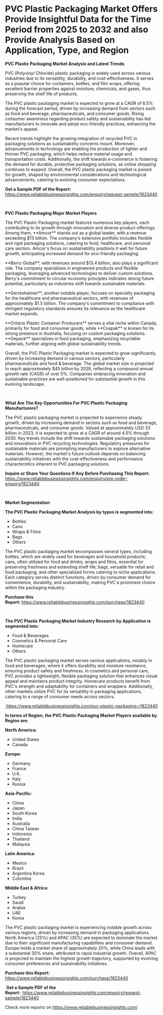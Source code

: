 <p><h1>PVC Plastic Packaging Market Offers Provide Insightful Data for the Time Period from 2025 to 2032 and also Provide Analysis Based on Application, Type, and Region</h1></p><p><strong>PVC Plastic Packaging Market Analysis and Latest Trends</strong></p>
<p><p>PVC (Polyvinyl Chloride) plastic packaging is widely used across various industries due to its versatility, durability, and cost-effectiveness. It serves as a popular choice for containers, bottles, and film wraps, offering excellent barrier properties against moisture, chemicals, and gases, thus preserving the shelf life of products. </p><p>The PVC plastic packaging market is expected to grow at a CAGR of 6.5% during the forecast period, driven by increasing demand from sectors such as food and beverage, pharmaceuticals, and consumer goods. Rising consumer awareness regarding product safety and sustainability has led manufacturers to innovate and adopt eco-friendly practices, enhancing the market's appeal. </p><p>Recent trends highlight the growing integration of recycled PVC in packaging solutions as sustainability concerns mount. Moreover, advancements in technology are enabling the production of lighter and thinner PVC packaging, which helps reduce material usage and transportation costs. Additionally, the shift towards e-commerce is fostering the demand for durable, protective packaging solutions, as online shopping continues to expand. Overall, the PVC plastic packaging market is poised for growth, shaped by environmental considerations and technological advancements, catering to evolving consumer expectations.</p></p>
<p><strong>Get a Sample PDF of the Report:&nbsp;</strong> <a href="https://www.reliablebusinessinsights.com/enquiry/request-sample/1823440?utm_campaign=2250&utm_medium=2&utm_source=Github&utm_content=ia&utm_term=05022025&utm_id=pvc-plastic-packaging">https://www.reliablebusinessinsights.com/enquiry/request-sample/1823440</a></p>
<p>&nbsp;</p>
<p><strong>PVC Plastic Packaging Major Market Players</strong></p>
<p><p>The PVC Plastic Packaging market features numerous key players, each contributing to its growth through innovation and diverse product offerings. Among them, **Amcor** stands out as a global leader, with a revenue exceeding $13 billion. The company's extensive portfolio includes flexible and rigid packaging solutions, catering to food, healthcare, and personal care sectors. Amcor's focus on sustainability positions it well for future growth, anticipating increased demand for eco-friendly packaging.</p><p>**Berry Global**, with revenues around $13.4 billion, also plays a significant role. The company specializes in engineered products and flexible packaging, leveraging advanced technologies to deliver custom solutions. Berry's commitment to circular economy principles indicates strong future potential, particularly as industries shift towards sustainable materials.</p><p>**Gerresheimer**, another notable player, focuses on specialty packaging for the healthcare and pharmaceutical sectors, with revenues of approximately $1.5 billion. The company's commitment to compliance with stringent regulatory standards ensures its relevance as the healthcare market expands.</p><p>**Ontario Plastic Container Producers** serves a vital niche within Canada, primarily for food and consumer goods, while **Cospak** is known for its strong presence in Australia, focusing on custom packaging solutions. **Gepack** specializes in food packaging, emphasizing recyclable materials, further aligning with global sustainability trends.</p><p>Overall, the PVC Plastic Packaging market is expected to grow significantly, driven by increasing demand in various sectors, particularly pharmaceuticals and food & beverage. The global market size is projected to reach approximately $45 billion by 2028, reflecting a compound annual growth rate (CAGR) of over 5%. Companies embracing innovation and sustainable practices are well-positioned for substantial growth in this evolving landscape.</p></p>
<p>&nbsp;</p>
<p><strong>What Are The Key Opportunities For PVC Plastic Packaging Manufacturers?</strong></p>
<p><p>The PVC plastic packaging market is projected to experience steady growth, driven by increasing demand in sectors such as food and beverage, pharmaceuticals, and consumer goods. Valued at approximately USD 33 billion in 2023, it is expected to grow at a CAGR of around 4.5% through 2030. Key trends include the shift towards sustainable packaging solutions and innovations in PVC recycling technologies. Regulatory pressures for sustainable materials are prompting manufacturers to explore alternative materials. However, the market's future outlook depends on balancing sustainability initiatives with the cost-effectiveness and performance characteristics inherent to PVC packaging solutions.</p></p>
<p><strong>Inquire or Share Your Questions If Any Before Purchasing This Report:</strong> <a href="https://www.reliablebusinessinsights.com/enquiry/pre-order-enquiry/1823440?utm_campaign=2250&utm_medium=2&utm_source=Github&utm_content=ia&utm_term=05022025&utm_id=pvc-plastic-packaging">https://www.reliablebusinessinsights.com/enquiry/pre-order-enquiry/1823440</a></p>
<p>&nbsp;</p>
<p><strong>Market Segmentation</strong></p>
<p><strong>The PVC Plastic Packaging Market Analysis by types is segmented into:</strong></p>
<p><ul><li>Bottles</li><li>Cans</li><li>Wraps & Films</li><li>Bags</li><li>Others</li></ul></p>
<p><p>The PVC plastic packaging market encompasses several types, including bottles, which are widely used for beverages and household products; cans, often utilized for food and drinks; wraps and films, essential for preserving freshness and extending shelf life; bags, versatile for retail and food packaging; and other specialized forms catering to niche applications. Each category serves distinct functions, driven by consumer demand for convenience, durability, and sustainability, making PVC a prominent choice within the packaging industry.</p></p>
<p><strong>Purchase this Report:&nbsp;</strong><a href="https://www.reliablebusinessinsights.com/purchase/1823440?utm_campaign=2250&utm_medium=2&utm_source=Github&utm_content=ia&utm_term=05022025&utm_id=pvc-plastic-packaging">https://www.reliablebusinessinsights.com/purchase/1823440</a></p>
<p>&nbsp;</p>
<p><strong>The PVC Plastic Packaging Market Industry Research by Application is segmented into:</strong></p>
<p><ul><li>Food & Beverages</li><li>Cosmetics & Personal Care</li><li>Homecare</li><li>Others</li></ul></p>
<p><p>The PVC plastic packaging market serves various applications, notably in food and beverages, where it offers durability and moisture resistance, ensuring product safety and freshness. In cosmetics and personal care, PVC provides a lightweight, flexible packaging solution that enhances visual appeal and maintains product integrity. Homecare products benefit from PVC's strength and adaptability for containers and wrappers. Additionally, other markets utilize PVC for its versatility in packaging applications, catering to a range of consumer needs across sectors.</p></p>
<p><a href="https://www.reliablebusinessinsights.com/pvc-plastic-packaging-r1823440?utm_campaign=2250&utm_medium=2&utm_source=Github&utm_content=ia&utm_term=05022025&utm_id=pvc-plastic-packaging">&nbsp;https://www.reliablebusinessinsights.com/pvc-plastic-packaging-r1823440</a></p>
<p><strong>In terms of Region, the PVC Plastic Packaging Market Players available by Region are:</strong></p>
<p>
    <p> <strong> North America: </strong>
        <ul>
            <li>United States</li>
            <li>Canada</li>
        </ul>
        </p> 
    <p> <strong> Europe: </strong>
        <ul>
            <li>Germany</li>
            <li>France</li>
            <li>U.K.</li>
            <li>Italy</li>
            <li>Russia</li>
        </ul>
        </p> 
    <p> <strong> Asia-Pacific: </strong>
        <ul>
            <li>China</li>
            <li>Japan</li>
            <li>South Korea</li>
            <li>India</li>
            <li>Australia</li>
            <li>China Taiwan</li>
            <li>Indonesia</li>
            <li>Thailand</li>
            <li>Malaysia</li>
        </ul>
        </p> 
    <p> <strong> Latin America: </strong>
        <ul>
            <li>Mexico</li>
            <li>Brazil</li>
            <li>Argentina Korea</li>
            <li>Colombia</li>
        </ul>
        </p> 
    <p> <strong> Middle East & Africa: </strong>
        <ul>
            <li>Turkey</li>
            <li>Saudi</li>
            <li>Arabia</li>
            <li>UAE</li>
            <li>Korea</li>
        </ul>
    </p>
    </p>
<p><p>The PVC plastic packaging market is experiencing notable growth across various regions, driven by increasing demand in packaging applications. North America (25%) and APAC (35%) are expected to dominate the market due to their significant manufacturing capabilities and consumer demand. Europe holds a market share of approximately 20%, while China leads with a substantial 30% share, attributed to rapid industrial growth. Overall, APAC is projected to maintain the highest growth trajectory, supported by evolving consumer preferences and sustainability initiatives.</p></p>
<p><strong>Purchase this Report: </strong><a href="https://www.reliablebusinessinsights.com/purchase/1823440?utm_campaign=2250&utm_medium=2&utm_source=Github&utm_content=ia&utm_term=05022025&utm_id=pvc-plastic-packaging">https://www.reliablebusinessinsights.com/purchase/1823440</a></p>
<p>&nbsp;<strong>Get a Sample PDF of the Report:&nbsp;&nbsp;</strong><a href="https://www.reliablebusinessinsights.com/enquiry/request-sample/1823440?utm_campaign=2250&utm_medium=2&utm_source=Github&utm_content=ia&utm_term=05022025&utm_id=pvc-plastic-packaging">https://www.reliablebusinessinsights.com/enquiry/request-sample/1823440</a></p>
<p><strong></strong></p>
<p>Check more reports on <a href="https://www.reliablebusinessinsights.com/?utm_campaign=2250&utm_medium=2&utm_source=Github&utm_content=ia&utm_term=05022025&utm_id=pvc-plastic-packaging">https://www.reliablebusinessinsights.com/</a></p>